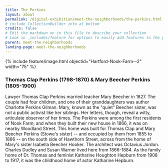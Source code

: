 ```yaml
---
title: The Perkins
layout: about
permalink: /digital-exhibition/meet-the-neighborhoods/the-perkins.html
# include CollectionBuilder info at bottom
credits: false
# Edit the markdown on in this file to describe your collection
# Look in _includes/feature for options to easily add features to the page
parent: meet-the-neighborhoods
landing-page: meet-the-neighborhoods
---
```


{% include feature/image.html objectid="Hartford-Nook-Farm--2" width="75" %}

### Thomas Clap Perkins (1798-1870) & Mary Beecher Perkins (1805-1900)  
Lawyer Thomas Clap Perkins married teacher Mary Beecher in 1827. The couple had four children, and one of their granddaughters was author Charlotte Perkins Gilman. Mary, known as the "quiet" Beecher sister, was not a public activist like her siblings. Her letters, though, reveal a witty, articulate observer of her times. The Perkins were among the first residents of Nook Farm; and when they built their new house in 1866, it was on nearby Woodland Street. This home was built for Thomas Clap and Mary Beecher Perkins (Stowe's sister) -- and occupied by them from 1855 to 1866 -- on the south side of Hawthorn Street, across from the home of Mary's sister Isabella Beecher Hooker. The architect was Octavius Jordon. Charles Dudley and Susan Warner lived here from 1866-1884. As the family home of Dr. Thomas and feminist Katharine Houghton Hepburn from 1908 to 1917, it was the childhood home of actor Katharine Hepburn.
